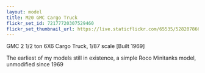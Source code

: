 ```yaml
---
layout: model
title: M20 GMC Cargo Truck
flickr_set_id: 72177720307529460
flickr_set_thumbnail_url: https://live.staticflickr.com/65535/52820786684_dffc6d56ec_m.jpg
---
```


GMC 2 1/2 ton 6X6 Cargo Truck,
1/87 scale [Built 1969]

The earliest of my models still in existence, a simple Roco Minitanks model, unmodified since 1969


